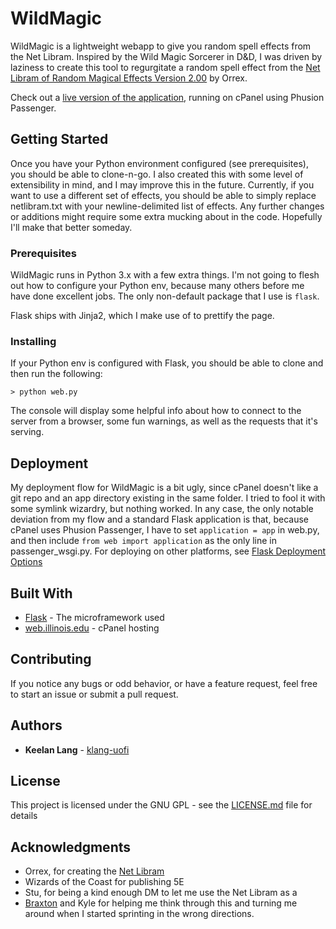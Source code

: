 # WildMagic

WildMagic is a lightweight webapp to give you random spell effects from the Net Libram. Inspired by the Wild Magic Sorcerer in D&D, I was driven by laziness to create this tool to regurgitate a random spell effect from the [Net Libram of Random Magical Effects Version 2.00](https://centralia.aquest.com/downloads/NLRMEv2.pdf) by Orrex.

Check out a [live version of the application](http://wildmagic.web.illinois.edu/), running on cPanel using Phusion Passenger.

## Getting Started

Once you have your Python environment configured (see prerequisites), you should be able to clone-n-go. I also created this with some level of extensibility in mind, and I may improve this in the future. Currently, if you want to use a different set of effects, you should be able to simply replace netlibram.txt with your newline-delimited list of effects. Any further changes or additions might require some extra mucking about in the code. Hopefully I'll make that better someday.

### Prerequisites

WildMagic runs in Python 3.x with a few extra things. I'm not going to flesh out how to configure your Python env, because many others before me have done excellent jobs. The only non-default package that I use is `flask`.

Flask ships with Jinja2, which I make use of to prettify the page.

### Installing

If your Python env is configured with Flask, you should be able to clone and then run the following:

```
> python web.py
```
The console will display some helpful info about how to connect to the server from a browser, some fun warnings, as well as the requests that it's serving.

## Deployment
My deployment flow for WildMagic is a bit ugly, since cPanel doesn't like a git repo and an app directory existing in the same folder. I tried to fool it with some symlink wizardry, but nothing worked. In any case, the only notable deviation from my flow and a standard Flask application is that, because cPanel uses Phusion Passenger, I have to set `application = app` in web.py, and then include `from web import application` as the only line in passenger_wsgi.py. For deploying on other platforms, see [Flask Deployment Options](http://flask.pocoo.org/docs/1.0/deploying/)

## Built With

* [Flask](http://flask.pocoo.org/) - The microframework used
* [web.illinois.edu](https://web.illinois.edu/) - cPanel hosting

## Contributing

If you notice any bugs or odd behavior, or have a feature request, feel free to start an issue or submit a pull request.

## Authors

* **Keelan Lang** - [klang-uofi](https://github.com/klang-uofi/)

## License

This project is licensed under the GNU GPL - see the [LICENSE.md](LICENSE.md) file for details

## Acknowledgments

* Orrex, for creating the [Net Libram](https://centralia.aquest.com/downloads/NLRMEv2.pdf)
* Wizards of the Coast for publishing 5E
* Stu, for being a kind enough DM to let me use the Net Libram as a 
* [Braxton](https://github.com/heptahedron) and Kyle for helping me think through this and turning me around when I started sprinting in the wrong directions.
